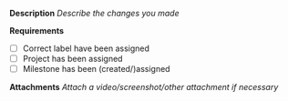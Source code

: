 **Description**
_Describe the changes you made_

**Requirements**
- [ ] Correct label have been assigned
- [ ] Project has been assigned
- [ ] Milestone has been (created/)assigned

**Attachments**
_Attach a video/screenshot/other attachment if necessary_
